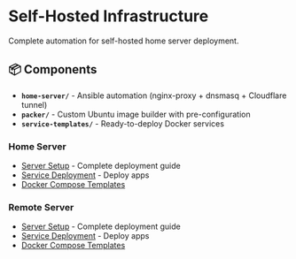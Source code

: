 # Self-Hosted Infrastructure

Complete automation for self-hosted home server deployment.

## 📦 Components

- **`home-server/`** - Ansible automation (nginx-proxy + dnsmasq + Cloudflare tunnel)
- **`packer/`** - Custom Ubuntu image builder with pre-configuration
- **`service-templates/`** - Ready-to-deploy Docker services

### Home Server
- [Server Setup](home-server/README.md) - Complete deployment guide 
- [Service Deployment](home-server/service-deployment-guide.md) - Deploy apps
- [Docker Compose Templates](service-templates/home)

### Remote Server
- [Server Setup](remote-server/README.md) - Complete deployment guide 
- [Service Deployment](remote-server/service-deployment-guide.md) - Deploy apps
- [Docker Compose Templates](service-templates/remote)